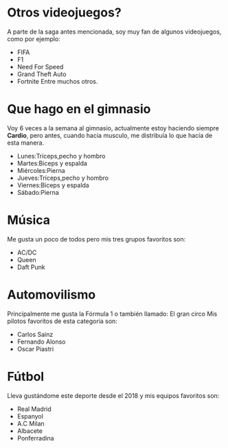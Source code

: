 # Otros videojuegos?
A parte de la saga antes mencionada, soy muy fan de algunos videojuegos, como por ejemplo:
- FIFA
- F1
- Need For Speed
- Grand Theft Auto
- Fortnite
Entre muchos otros.
# Que hago en el gimnasio
Voy 6 veces a la semana al gimnasio, actualmente estoy haciendo siempre **Cardio**, pero antes, cuando hacia musculo, me distribuía lo que hacía de esta manera.
- Lunes:Tríceps,pecho y hombro
- Martes:Biceps y espalda
- Miércoles:Pierna
- Jueves:Tríceps,pecho y hombro
- Viernes:Biceps y espalda
- Sábado:Pierna
# Música
Me gusta un poco de todos pero mis tres grupos favoritos son:
- AC/DC
- Queen
- Daft Punk
# Automovilismo
Principalmente me gusta la Fórmula 1 o también llamado: El gran circo
Mis pilotos favoritos de esta categoria son:
- Carlos Sainz 
- Fernando Alonso
- Oscar Piastri
# Fútbol
Lleva gustándome este deporte desde el 2018 y mis equipos favoritos son:
- Real Madrid
- Espanyol
- A.C Milan
- Albacete
- Ponferradina
